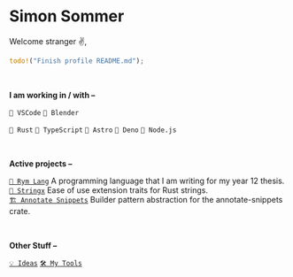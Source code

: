 <!--
![](header.png)

**CreatorSiSo/creatorsiso** is a ✨ _special_ ✨ repository because its `README.md` (this file) appears on your GitHub profile.

Here are some ideas to get you started:

- 🔭 I’m currently working on ...
- 🌱 I’m currently learning ...
- 👯 I’m looking to collaborate on ...
- 🤔 I’m looking for help with ...
- 💬 Ask me about ...
- 📫 How to reach me: ...
- 😄 Pronouns: ...
- ⚡ Fun fact: ...
-->

# Simon Sommer

Welcome stranger ✌️,

```rust
todo!("Finish profile README.md");
```

<br>

**I am working in / with –**

`📝 VSCode` `🧊 Blender`

`🦀 Rust` `🧶 TypeScript` `🚀 Astro` `🦕 Deno` `🍵 Node.js`

<br>

**Active projects –**

<!-- `🌍 My Website` https://www.creatorsiso.xyz -->

[`📙 Rym Lang`][project:rym] A programming language that I am writing for my year 12 thesis.<br/>
[`🤖 Stringx`][project:stringx] Ease of use extension traits for Rust strings.<br/>
[`🏗️ Annotate Snippets`][project:annotate_snippets_builder] Builder pattern abstraction for the annotate-snippets crate.<br/>

<br>

**Other Stuff –**

[`💡 Ideas`](https://github.com/CreatorSiSo/my-lists/blob/main/ideas.md)
[`🛠 My Tools`](https://github.com/CreatorSiSo/my-lists/blob/main/apps.md)


[project:rym]: https://github.com/creatorsiso/rym
[project:stringx]: https://github.com/creatorsiso/stringx
[project:annotate_snippets_builder]: https://github.com/creatorsiso/annotate_snippets_builder

[people:creatorsiso]: https://github.com/creatorsiso
